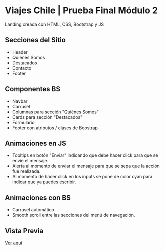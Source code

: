 # Viajes Chile | Prueba Final Módulo 2
Landing creada con HTML, CSS, Bootstrap y JS

## Secciones del Sitio

- Header
- Quienes Somos
- Destacados
- Contacto
- Footer

## Componentes BS

- Navbar
- Carrusel
- Columnas para sección "Quiénes Somos"
- Cards para sección "Destacados"
- Formulario
- Footer con atributos / clases de Boostrap

## Animaciones en JS

- Tooltips en botón "Enviar" indicando que debe hacer click para que se envíe el mensaje.
- Alerta al momento de enviar el mensaje para que se sepa que la acción fue realizada.
- Al momento de hacer click en los inputs se pone de color cyan para indicar que ya puedes escribir.

## Animaciones con BS

- Carrusel automático.
- Smooth scroll entre las secciones del menú de navegación.

## Vista Previa
[Ver aquí](https://celivg.github.io/FE-ViajesChile/)

